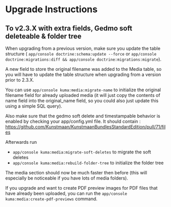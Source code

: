 Upgrade Instructions
====================

## To v2.3.X with extra fields, Gedmo soft deleteable & folder tree

When upgrading from a previous version, make sure you update the table structure (
```app/console doctrine:schema:update --force```
or ```app/console doctrine:migrations:diff && app/console doctrine:migrations:migrate```).

A new field to store the original filename was added to the Media table, so you will have to update the table structure
when upgrading from a version prior to 2.3.X.

You can use ```app/console kuma:media:migrate-name``` to initialize the original filename field for already
uploaded media (it will just copy the contents of name field into the original_name field, so you could also just
update this using a simple SQL query).

Also make sure that the gedmo soft delete and timestampable behavior is enabled by checking your app/config.yml file.
It should contain :
https://github.com/Kunstmaan/KunstmaanBundlesStandardEdition/pull/71/files

Afterwards run
- ```app/console kuma:media:migrate-soft-deletes``` to migrate the soft deletes
- ```app/console kuma:media:rebuild-folder-tree``` to initialize the folder tree

The media section should now be much faster then before (this will especially be noticeable if you have lots of media
folders).

If you upgrade and want to create PDF preview images for PDF files that have already been uploaded, you can run
the ```app/console kuma:media:create-pdf-previews``` command.
